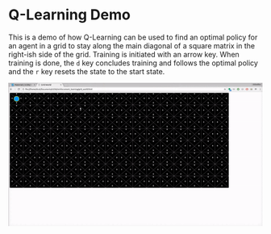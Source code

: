 # Q-Learning Demo

This is a demo of how Q-Learning can be used to find an optimal policy for an agent in a grid to stay along
the main diagonal of a square matrix in the right-ish side of the grid. Training is initiated with an arrow key.
When training is done, the ```d``` key concludes training and follows the optimal policy and the ```r``` key
resets the state to the start state.

![Demo](demo.gif)


